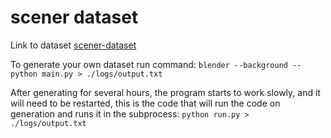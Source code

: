 # scener dataset

Link to dataset [scener-dataset](https://github.com/imangali01/scener-dataset/releases/tag/v1.0)

To generate your own dataset run command:
`blender --background --python main.py > ./logs/output.txt`

After generating for several hours, the program starts to work slowly, and it will need to be restarted, this is the code that will run the code on generation and runs it in the subprocess:
`python run.py > ./logs/output.txt`
